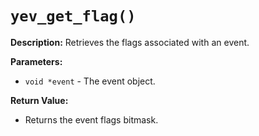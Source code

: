 # `yev_get_flag()`

**Description:**
Retrieves the flags associated with an event.

**Parameters:**
- `void *event` - The event object.

**Return Value:**
- Returns the event flags bitmask.
